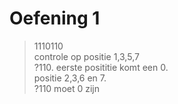 # Oefening 1
> 1110110<br>
> controle op positie 1,3,5,7<br>
> ?110.
> eerste posititie komt een 0.<br>
> positie 2,3,6 en 7.<br>
> ?110
> moet 0 zijn<br>
